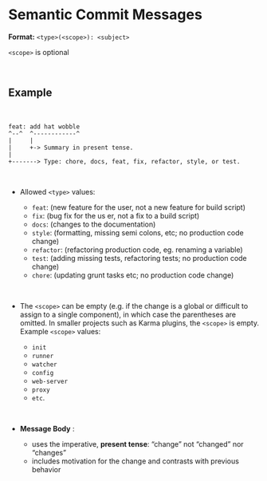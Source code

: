 # Semantic Commit Messages

**Format:** `<type>(<scope>): <subject>`

`<scope>` is optional

<br>

## Example

<br>

```
feat: add hat wobble
^--^  ^------------^
|     |
|     +-> Summary in present tense.
|
+-------> Type: chore, docs, feat, fix, refactor, style, or test.
```
<br>

- Allowed `<type>` values:

    - `feat`: (new feature for the user, not a new feature for build script)
    - `fix`: (bug fix for the us    er, not a fix to a build script)
    - `docs`: (changes to the documentation)
    - `style`: (formatting, missing semi colons, etc; no production code change)
    - `refactor`: (refactoring production code, eg. renaming a variable)
    - `test`: (adding missing tests, refactoring tests; no production code change)
    - `chore`: (updating grunt tasks etc; no production code change)

<br>

- The `<scope>` can be empty (e.g. if the change is a global or difficult to assign to a single component), in which case the parentheses are omitted. In smaller projects such as Karma plugins, the `<scope>` is empty. Example `<scope>` values: 

    - `init`
    - `runner`
    - `watcher`
    - `config`
    - `web-server`
    - `proxy`
    - `etc`.


<br>

- **Message Body** :

    - uses the imperative, **present tense**: “change” not “changed” nor “changes”
    - includes motivation for the change and contrasts with previous behavior
